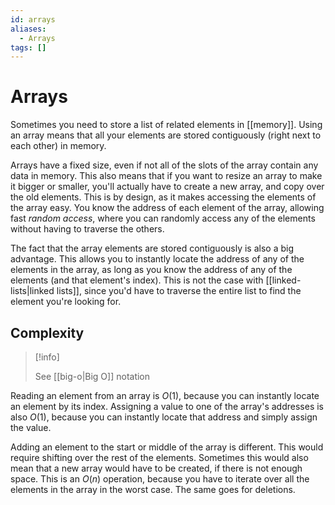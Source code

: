 ```yaml
---
id: arrays
aliases:
  - Arrays
tags: []
---
```


# Arrays

Sometimes you need to store a list of related elements in [[memory]]. Using an array means that all your elements are stored contiguously (right next to each other) in memory.

Arrays have a fixed size, even if not all of the slots of the array contain any data in memory. This also means that if you want to resize an array to make it bigger or smaller, you'll actually have to create a new array, and copy over the old elements. This is by design, as it makes accessing the elements of the array easy. You know the address of each element of the array, allowing fast _random access_, where you can randomly access any of the elements without having to traverse the others.

<!-- deno-fmt-ignore-start -->
The fact that the array elements are stored contiguously is also a big
advantage. This allows you to instantly locate the address of any of the
elements in the array, as long as you know the address of any of the elements
(and that element's index). This is not the case with [[linked-lists|linked lists]],
since you'd have to traverse the entire list to find the element you're looking
for.
<!-- deno-fmt-ignore-end -->

## Complexity

> [!info]
>
> See [[big-o|Big O]] notation

Reading an element from an array is $O(1)$, because you can instantly locate an element by its index. Assigning a value to one of the array's addresses is also $O(1)$, because you can instantly locate that address and simply assign the value.

Adding an element to the start or middle of the array is different. This would require shifting over the rest of the elements. Sometimes this would also mean that a new array would have to be created, if there is not enough space. This is an $O(n)$ operation, because you have to iterate over all the elements in the array in the worst case. The same goes for deletions.
